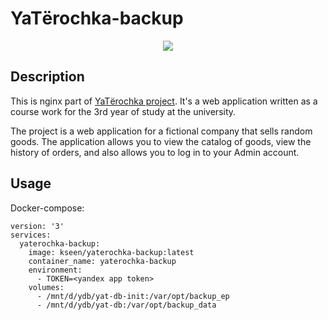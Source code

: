 # YaTёrochka-backup
<p align="center">
  <img src="https://raw.githubusercontent.com/Kseen715/imgs/main/favicon.ico" />
</p>

## Description
This is nginx part of [YaTёrochka project](https://github.com/Kseen715/yaterochka). It's a web application written as a course work for the 3rd year of study at the university. 

The project is a web application for a fictional company that sells random goods. The application allows you to view the catalog of goods, view the history of orders, and also allows you to log in to your Admin account.

## Usage
Docker-compose:
```
version: '3'
services:
  yaterochka-backup:
    image: kseen/yaterochka-backup:latest
    container_name: yaterochka-backup
    environment:
      - TOKEN=<yandex app token>
    volumes:
      - /mnt/d/ydb/yat-db-init:/var/opt/backup_ep
      - /mnt/d/ydb/yat-db:/var/opt/backup_data
```
